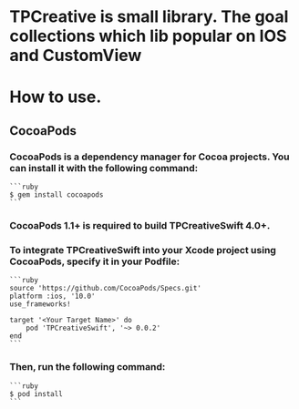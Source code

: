 # TPCreative is small library. The goal collections which lib popular on IOS and CustomView


# **How to use.**


## CocoaPods

### CocoaPods is a dependency manager for Cocoa projects. You can install it with the following command:

    ```ruby
    $ gem install cocoapods
    ```

### CocoaPods 1.1+ is required to build TPCreativeSwift 4.0+.

### To integrate TPCreativeSwift into your Xcode project using CocoaPods, specify it in your Podfile:
    
    ```ruby
    source 'https://github.com/CocoaPods/Specs.git'
    platform :ios, '10.0'
    use_frameworks!

    target '<Your Target Name>' do
        pod 'TPCreativeSwift', '~> 0.0.2'
    end
    ```

### Then, run the following command:
    ```ruby
    $ pod install
    ```
